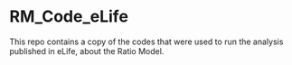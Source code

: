 # RM_Code_eLife
This repo contains a copy of the codes that were used to run the analysis published in eLife, about the Ratio Model.

